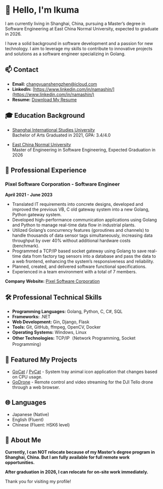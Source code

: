 # 👋 Hello, I'm Ikuma

I am currently living in Shanghai, China, pursuing a Master’s degree in Software Engineering at East China Normal University, expected to graduate in 2026.

I have a solid background in software development and a passion for new technology. I aim to leverage my skills to contribute to innovative projects and solutions as a software engineer specializing in Golang.

## 📫 Contact
- **Email:** [changyuanshengzhen@icloud.com](mailto:changyuanshengzhen@icloud.com)
- **LinkedIn:** [https://www.linkedin.com/in/namashin/](https://www.linkedin.com/in/namashin/)
- **Resume:** [Download My Resume](./resume-en.pdf)

## 🎓 Education Background
- [Shanghai International Studies University](https://www.shisu.edu.cn/)  
  Bachelor of Arts Graduated in 2021, GPA: 3.4/4.0

- [East China Normal University](https://www.ecnu.edu.cn/)  
  Master of Engineering in Software Engineering, Expected Graduation in 2026

## 💼 Professional Experience
### Pixel Software Corporation - Software Engineer
**April 2021 - June 2023**

- Translated IT requirements into concrete designs, developed and improved the previous VB, C old gateway system into a new Golang, Python gateway system.
- Developed high-performance communication applications using Golang and Python to manage real-time data flow in industrial plants.
- Utilized Golang’s concurrency features (goroutines and channels) to handle thousands of data sensor tags simultaneously, increasing data throughput by over 40% without additional hardware costs (benchmark).
- Programmed a TCP/IP based socket gateway using Golang to save real-time data from factory tag sensors into a database and pass the data to a web frontend, enhancing the system’s responsiveness and reliability.
- Planned, created, and delivered software functional specifications.
- Experienced in a team environment with a total of 7 members.

**Company Website:** [Pixel Software Corporation](https://www.pixelsoft.co.jp/pc/index.html)

## 🛠 Professional Technical Skills
- **Programming Languages:** Golang, Python, C, C#, SQL
- **Frameworks:** .NET
- **Web Development:** Gin, Django, Flask
- **Tools:** Git, GitHub, ffmpeg, OpenCV, Docker
- **Operating Systems:** Windows, Linux
- **Other Technologies:** TCP/IP（Network Programming, Socket Programming）

## 🚀 Featured My Projects
- [GoCat](https://github.com/namashin/GoCat) / [PyCat](https://github.com/namashin/PyCat) - System tray animal icon application that changes based on CPU usage.
- [GoDrone](https://github.com/namashin/GoDrone) - Remote control and video streaming for the DJI Tello drone through a web browser.

## 🌐 Languages
- Japanese (Native)
- English (Fluent)
- Chinese (Fluent: HSK6 level)

## 📝 About Me

**Currently, I can NOT relocate because of my Master’s degree program in Shanghai, China. But I am fully available for full remote work opportunities.**

**After graduation in 2026, I can relocate for on-site work immediately.**

Thank you for visiting my profile!
